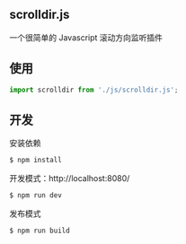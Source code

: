 ## scrolldir.js

一个很简单的 Javascript 滚动方向监听插件

## 使用

```js
import scrolldir from './js/scrolldir.js';


```

## 开发

安装依赖

```sh
$ npm install
```

开发模式：http://localhost:8080/

```sh
$ npm run dev
```

发布模式

```sh
$ npm run build
```
